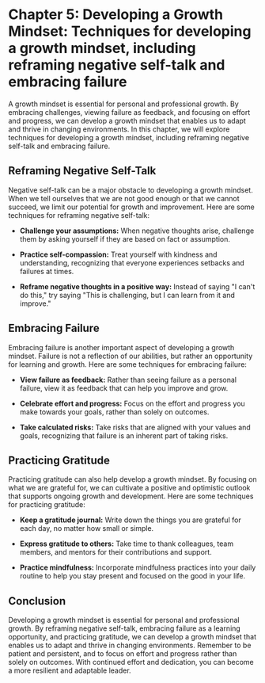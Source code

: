 Chapter 5: Developing a Growth Mindset: Techniques for developing a growth mindset, including reframing negative self-talk and embracing failure
================================================================================================================================================

A growth mindset is essential for personal and professional growth. By embracing challenges, viewing failure as feedback, and focusing on effort and progress, we can develop a growth mindset that enables us to adapt and thrive in changing environments. In this chapter, we will explore techniques for developing a growth mindset, including reframing negative self-talk and embracing failure.

Reframing Negative Self-Talk
----------------------------

Negative self-talk can be a major obstacle to developing a growth mindset. When we tell ourselves that we are not good enough or that we cannot succeed, we limit our potential for growth and improvement. Here are some techniques for reframing negative self-talk:

* **Challenge your assumptions:** When negative thoughts arise, challenge them by asking yourself if they are based on fact or assumption.

* **Practice self-compassion:** Treat yourself with kindness and understanding, recognizing that everyone experiences setbacks and failures at times.

* **Reframe negative thoughts in a positive way:** Instead of saying "I can't do this," try saying "This is challenging, but I can learn from it and improve."

Embracing Failure
-----------------

Embracing failure is another important aspect of developing a growth mindset. Failure is not a reflection of our abilities, but rather an opportunity for learning and growth. Here are some techniques for embracing failure:

* **View failure as feedback:** Rather than seeing failure as a personal failure, view it as feedback that can help you improve and grow.

* **Celebrate effort and progress:** Focus on the effort and progress you make towards your goals, rather than solely on outcomes.

* **Take calculated risks:** Take risks that are aligned with your values and goals, recognizing that failure is an inherent part of taking risks.

Practicing Gratitude
--------------------

Practicing gratitude can also help develop a growth mindset. By focusing on what we are grateful for, we can cultivate a positive and optimistic outlook that supports ongoing growth and development. Here are some techniques for practicing gratitude:

* **Keep a gratitude journal:** Write down the things you are grateful for each day, no matter how small or simple.

* **Express gratitude to others:** Take time to thank colleagues, team members, and mentors for their contributions and support.

* **Practice mindfulness:** Incorporate mindfulness practices into your daily routine to help you stay present and focused on the good in your life.

Conclusion
----------

Developing a growth mindset is essential for personal and professional growth. By reframing negative self-talk, embracing failure as a learning opportunity, and practicing gratitude, we can develop a growth mindset that enables us to adapt and thrive in changing environments. Remember to be patient and persistent, and to focus on effort and progress rather than solely on outcomes. With continued effort and dedication, you can become a more resilient and adaptable leader.
